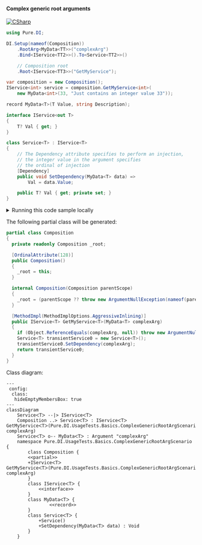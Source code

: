 #### Complex generic root arguments

[![CSharp](https://img.shields.io/badge/C%23-code-blue.svg)](../tests/Pure.DI.UsageTests/Generics/ComplexGenericRootArgScenario.cs)


```c#
using Pure.DI;

DI.Setup(nameof(Composition))
    .RootArg<MyData<TT>>("complexArg")
    .Bind<IService<TT2>>().To<Service<TT2>>()

    // Composition root
    .Root<IService<TT3>>("GetMyService");

var composition = new Composition();
IService<int> service = composition.GetMyService<int>(
    new MyData<int>(33, "Just contains an integer value 33"));

record MyData<T>(T Value, string Description);

interface IService<out T>
{
    T? Val { get; }
}

class Service<T> : IService<T>
{
    // The Dependency attribute specifies to perform an injection,
    // the integer value in the argument specifies
    // the ordinal of injection
    [Dependency]
    public void SetDependency(MyData<T> data) =>
        Val = data.Value;

    public T? Val { get; private set; }
}
```

<details>
<summary>Running this code sample locally</summary>

- Make sure you have the [.NET SDK 9.0](https://dotnet.microsoft.com/en-us/download/dotnet/9.0) or later is installed
```bash
dotnet --list-sdk
```
- Create a net9.0 (or later) console application
```bash
dotnet new console -n Sample
```
- Add reference to NuGet package
  - [Pure.DI](https://www.nuget.org/packages/Pure.DI)
```bash
dotnet add package Pure.DI
```
- Copy the example code into the _Program.cs_ file

You are ready to run the example 🚀
```bash
dotnet run
```

</details>

The following partial class will be generated:

```c#
partial class Composition
{
  private readonly Composition _root;

  [OrdinalAttribute(128)]
  public Composition()
  {
    _root = this;
  }

  internal Composition(Composition parentScope)
  {
    _root = (parentScope ?? throw new ArgumentNullException(nameof(parentScope)))._root;
  }

  [MethodImpl(MethodImplOptions.AggressiveInlining)]
  public IService<T> GetMyService<T>(MyData<T> complexArg)
  {
    if (Object.ReferenceEquals(complexArg, null)) throw new ArgumentNullException(nameof(complexArg));
    Service<T> transientService0 = new Service<T>();
    transientService0.SetDependency(complexArg);
    return transientService0;
  }
}
```

Class diagram:

```mermaid
---
 config:
  class:
   hideEmptyMembersBox: true
---
classDiagram
	ServiceᐸTᐳ --|> IServiceᐸTᐳ
	Composition ..> ServiceᐸTᐳ : IServiceᐸTᐳ GetMyServiceᐸTᐳ(Pure.DI.UsageTests.Basics.ComplexGenericRootArgScenario.MyData<T> complexArg)
	ServiceᐸTᐳ o-- MyDataᐸTᐳ : Argument "complexArg"
	namespace Pure.DI.UsageTests.Basics.ComplexGenericRootArgScenario {
		class Composition {
		<<partial>>
		+IServiceᐸTᐳ GetMyServiceᐸTᐳ(Pure.DI.UsageTests.Basics.ComplexGenericRootArgScenario.MyData<T> complexArg)
		}
		class IServiceᐸTᐳ {
			<<interface>>
		}
		class MyDataᐸTᐳ {
				<<record>>
		}
		class ServiceᐸTᐳ {
			+Service()
			+SetDependency(MyDataᐸTᐳ data) : Void
		}
	}
```

